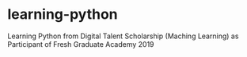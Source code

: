 # learning-python
Learning Python from Digital Talent Scholarship (Maching Learning) as Participant of Fresh Graduate Academy 2019
